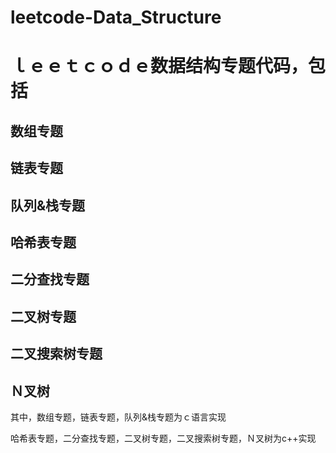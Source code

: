 # leetcode-Data_Structure

# ｌｅｅｔｃｏｄｅ数据结构专题代码，包括

## 数组专题

## 链表专题

## 队列&栈专题

## 哈希表专题

## 二分查找专题

## 二叉树专题

## 二叉搜索树专题

## Ｎ叉树

其中，数组专题，链表专题，队列&栈专题为ｃ语言实现

哈希表专题，二分查找专题，二叉树专题，二叉搜索树专题，Ｎ叉树为c++实现
